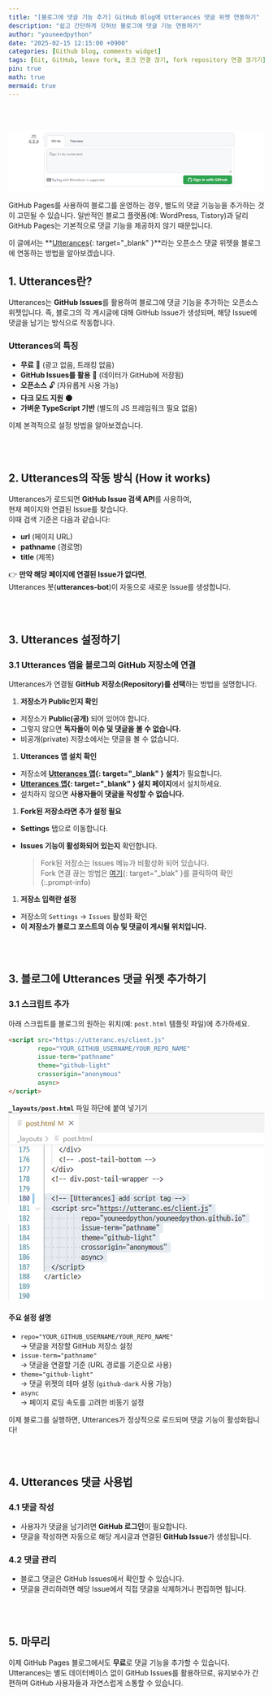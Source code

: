 ```yaml
---
title: "[블로그에 댓글 기능 추가] GitHub Blog에 Utterances 댓글 위젯 연동하기"
description: "쉽고 간단하게 깃허브 블로그에 댓글 기능 연동하기"
author: "youneedpython"
date: "2025-02-15 12:15:00 +0900" 
categories: [Github blog, comments widget]
tags: [Git, GitHub, leave fork, 포크 연결 끊기, fork repository 연결 끊기기]
pin: true
math: true
mermaid: true
---
```


<br><br>

![Utterances Comment](/assets/img/2025-02-15/utterances.png)

GitHub Pages를 사용하여 블로그를 운영하는 경우, 별도의 댓글 기능능을 추가하는 것이 고민될 수 있습니다. 일반적인 블로그 플랫폼(예: WordPress, Tistory)과 달리 GitHub Pages는 기본적으로 댓글 기능을 제공하지 않기 때문입니다.

이 글에서는 **[Utterances](https://utteranc.es/){: target="_blank" }**라는 오픈소스 댓글 위젯을 블로그에 연동하는 방법을 알아보겠습니다.



## 1. Utterances란?

Utterances는 **GitHub Issues**를 활용하여 블로그에 댓글 기능을 추가하는 오픈소스 위젯입니다. 즉, 블로그의 각 게시글에 대해 GitHub Issue가 생성되며, 해당 Issue에 댓글을 남기는 방식으로 작동합니다.

### Utterances의 특징
- **무료** 🎉 (광고 없음, 트래킹 없음)
- **GitHub Issues를 활용** 🔐 (데이터가 GitHub에 저장됨)
- **오픈소스** 🔓 (자유롭게 사용 가능)
- **다크 모드 지원** 🌑
- **가벼운 TypeScript 기반** (별도의 JS 프레임워크 필요 없음)

이제 본격적으로 설정 방법을 알아보겠습니다.

<br><br>

## 2. Utterances의 작동 방식 (How it works)
Utterances가 로드되면 **GitHub Issue 검색 API**를 사용하여,  
현재 페이지와 연결된 Issue를 찾습니다.  
이때 검색 기준은 다음과 같습니다:

- **url** (페이지 URL)
- **pathname** (경로명)
- **title** (제목)

👉 **만약 해당 페이지에 연결된 Issue가 없다면**,  
Utterances 봇(**utterances-bot**)이 자동으로 새로운 Issue를 생성합니다.

<br><br>

## 3. Utterances 설정하기

### 3.1 Utterances 앱을 블로그의 GitHub 저장소에 연결

Utterances가 연결될 **GitHub 저장소(Repository)를 선택**하는 방법을 설명합니다.

1. **저장소가 Public인지 확인**
- 저장소가 **Public(공개)** 되어 있어야 합니다.
- 그렇지 않으면 **독자들이 이슈 및 댓글을 볼 수 없습니다.**
- 비공개(private) 저장소에서는 댓글을 볼 수 없습니다.

1. **Utterances 앱 설치 확인**
- 저장소에 **[Utterances 앱](https://github.com/apps/utterances){: target="_blank" } 설치**가 필요합니다.
- **[Utterances 앱](https://github.com/apps/utterances){: target="_blank" } 설치 페이지**에서 설치하세요.
- 설치하지 않으면 **사용자들이 댓글을 작성할 수 없습니다.**

1. **Fork된 저장소라면 추가 설정 필요**
  - **Settings** 탭으로 이동합니다.
  - **Issues 기능이 활성화되어 있는지** 확인합니다.

    > Fork된 저장소는 Issues 메뉴가 비활성화 되어 있습니다.  
    >   Fork 연결 끊는 방법은 [여기](_posts\2025-02-15-github-fork-disconnect.md){: target="_blak" }를 클릭하여 확인  
    {:.prompt-info}


1. **저장소 입력란 설정**
- 저장소의 `Settings` → `Issues` 활성화 확인
- **이 저장소가 블로그 포스트의 이슈 및 댓글이 게시될 위치입니다.**

<br><br>

## 3. 블로그에 Utterances 댓글 위젯 추가하기

### 3.1 스크립트 추가

아래 스크립트를 블로그의 원하는 위치(예: `post.html` 템플릿 파일)에 추가하세요.  
```html
<script src="https://utteranc.es/client.js"
        repo="YOUR_GITHUB_USERNAME/YOUR_REPO_NAME"
        issue-term="pathname"
        theme="github-light"
        crossorigin="anonymous"
        async>
</script>
```

**`_layouts/post.html`** 파일 하단에 붙여 넣기기
![Utterances 스크립트 추가](<../assets/img/2025-02-15/add script tag.png>)

#### 주요 설정 설명
- `repo="YOUR_GITHUB_USERNAME/YOUR_REPO_NAME"`  
  → 댓글을 저장할 GitHub 저장소 설정  
- `issue-term="pathname"`  
  → 댓글을 연결할 기준 (URL 경로를 기준으로 사용)  
- `theme="github-light"`  
  → 댓글 위젯의 테마 설정 (`github-dark` 사용 가능)  
- `async`  
  → 페이지 로딩 속도를 고려한 비동기 설정  

이제 블로그를 실행하면, Utterances가 정상적으로 로드되며 댓글 기능이 활성화됩니다!

<br><br>

## 4. Utterances 댓글 사용법

### 4.1 댓글 작성
- 사용자가 댓글을 남기려면 **GitHub 로그인**이 필요합니다.
- 댓글을 작성하면 자동으로 해당 게시글과 연결된 **GitHub Issue**가 생성됩니다.

### 4.2 댓글 관리
- 블로그 댓글은 GitHub Issues에서 확인할 수 있습니다.
- 댓글을 관리하려면 해당 Issue에서 직접 댓글을 삭제하거나 편집하면 됩니다.

<br><br>

## 5. 마무리

이제 GitHub Pages 블로그에서도 **무료**로 댓글 기능을 추가할 수 있습니다.  
Utterances는 별도 데이터베이스 없이 GitHub Issues를 활용하므로, 유지보수가 간편하며 GitHub 사용자들과 자연스럽게 소통할 수 있습니다.

